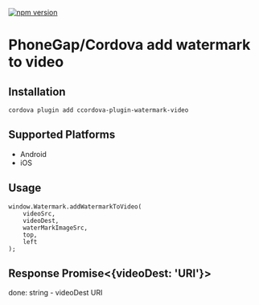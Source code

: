 [![npm version](https://badge.fury.io/js/cordova-plugin-watermark-video.svg)](https://badge.fury.io/js/cordova-plugin-watermark-video)

# PhoneGap/Cordova add watermark to video

## Installation

    cordova plugin add ccordova-plugin-watermark-video

## Supported Platforms

- Android
- iOS

## Usage

```
window.Watermark.addWatermarkToVideo(
	videoSrc,
	videoDest,
	waterMarkImageSrc,
	top,
	left
);
```

## Response Promise<{videoDest: 'URI'}>

done: string - videoDest URI
